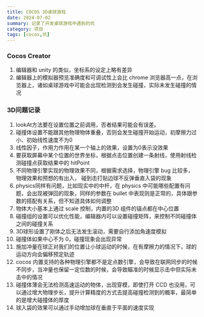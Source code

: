 ```yaml
---
title: COCOS 3D桌球游戏
date: 2024-07-02
summary: 记录了开发桌球游戏中遇到的坑
category: 项目
tags: [cocos,坑]
---
```


### Cocos Creator

1. 编辑器和 unity 的类似，坐标系的设定上略有差异
2. 编辑器上的模拟器预览准确度和可调试性上会比 chrome 浏览器高一点，在浏览器上，诸如桌球游戏中可能会出现检测到会发生碰撞，实际未发生碰撞的情况

### 3D问题记录

1. lookAt方法要在设置位置之前调用，否者结果可能会有误差。
2. 碰撞体设置不能跟其他物理物体重叠，否则会发生碰撞开始运动，初摩擦力过小、初始线性速度不为0
3. 线性因子，作用力作用在某一个轴上的效果，设置为0表示没效果
4. 要获取屏幕中某个位置的世界坐标，根据点击位置创建一条射线，使用射线检测碰撞点获取结果中的 hitPoint
5. 不同物理引擎实现的物理效果不同，根据需求选择，物理引擎 bug 比较多，物理效果和预想的有出入， 碰到击打贴边球不反弹垂直入袋的现象
6. physics同样有问题，比如现实中的中杆，在 physics 中可能哪些配置有问题，会出现被弹回的现象，同样的参数在 bullet 中表现则是正常的，具体跟参数的搭配有关系，但不知道具体如何调整
7. 物体大小基本上通过 scale 控制，内置的3D 组件的锚点都在中心位置
8. 碰撞组的设置可以优化性能，编辑器内可以设置碰撞矩阵，来控制不同碰撞体之间的碰撞关系
9. 3D球形设置了刚体之后无法发生滚动，需要自行添加角速度模拟
10. 碰撞体如果中心不为 0，碰撞现象会出现异常
11. 施加冲量在球正对我们的位置让小球运动的时候，在有摩擦力的情况下，球的运动方向会偏移预定轨迹
12. cocos 内置支持的各种物理引擎都不是定点数引擎，会导致在联网同步的时候不同步，当冲量也保留一定位数的时候，会导致瞄准的时候显示击中但实际未击中的情况
13. 碰撞体薄会无法检测高速运动的物体，出现穿模，即使打开 CCD 也没用，可以通过增大物理步长，提升计算精度的方式去提高碰撞检测到的概率，最简单的是增大碰撞体的厚度
14. 球入袋的效果可以通过手动增加球在垂直于平面的速度实现

